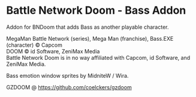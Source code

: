 # Battle Network Doom - Bass Addon
Addon for BNDoom that adds Bass as another playable character.

MegaMan Battle Network (series), Mega Man (franchise), Bass.EXE (character) © Capcom  
DOOM © id Software, ZeniMax Media  
Battle Network Doom is in no way affiliated with Capcom, id Software, and ZeniMax Media.  

Bass emotion window sprites by MidniteW / Wira.

GZDOOM @ https://github.com/coelckers/gzdoom
